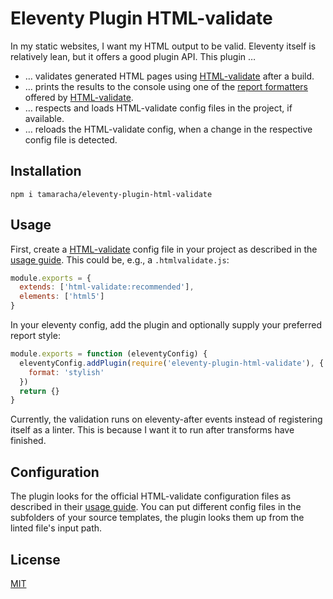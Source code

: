 # Eleventy Plugin HTML-validate

In my static websites, I want my HTML output to be valid.
Eleventy itself is relatively lean, but it offers a good plugin API.
This plugin …

- … validates generated HTML pages using [HTML-validate] after a build.
- … prints the results to the console using one of the [report formatters] offered by [HTML-validate].
- … respects and loads HTML-validate config files in the project, if available.
- … reloads the HTML-validate config, when a change in the respective config file is detected.

## Installation

`npm i tamaracha/eleventy-plugin-html-validate`

## Usage

First, create a [HTML-validate] config file in your project as described in the [usage guide].
This could be, e.g., a `.htmlvalidate.js`:

```js
module.exports = {
  extends: ['html-validate:recommended'],
  elements: ['html5']
}
```

In your eleventy config, add the plugin and optionally supply your preferred report style:

```js
module.exports = function (eleventyConfig) {
  eleventyConfig.addPlugin(require('eleventy-plugin-html-validate'), {
    format: 'stylish'
  })
  return {}
}
```

Currently, the validation runs on eleventy-after events instead of registering itself as a linter.
This is because I want it to run after transforms have finished.

## Configuration

The plugin looks for the official HTML-validate configuration files as described in their [usage guide].
You can put different config files in the subfolders of your source templates, the plugin looks them up from the linted file's input path.

## License

[MIT](LICENSE.txt)

[html-validate]: https://html-validate.org/
[report formatters]: https://html-validate.org/dev/using-api.html
[usage guide]: https://html-validate.org/usage/index.html
